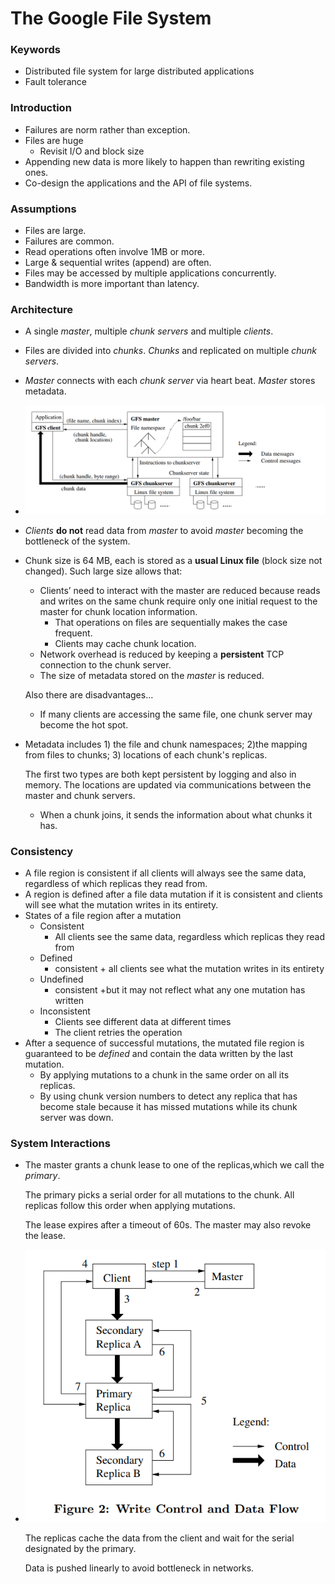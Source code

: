 # The Google File System

### Keywords

- Distributed file system for large distributed applications
- Fault tolerance

### Introduction

- Failures are norm rather than exception.
- Files are huge
  - Revisit I/O and block size
- Appending new data is more likely to happen than rewriting existing ones.
- Co-design the applications and the API of file systems.

### Assumptions

- Files are large.
- Failures are common.
- Read operations often involve 1MB or more.
- Large & sequential writes (append) are often.
- Files may be accessed by multiple applications concurrently.
- Bandwidth is more important than latency.

### Architecture

- A single *master*, multiple *chunk servers* and multiple *clients*.
- Files are divided into *chunks*. *Chunks* and replicated on multiple *chunk servers*.
- *Master* connects with each *chunk server* via heart beat. *Master* stores metadata.
- ![1552997510975](./images/GFS/1.png)

- *Clients* **do not** read data from *master* to avoid *master* becoming the bottleneck of the system.

- Chunk size is 64 MB, each is stored as a **usual Linux file** (block size not changed). Such large size allows that:

  - Clients’ need to interact with the master are reduced because reads and writes on the same chunk require only one initial request to the master for chunk location information.
    - That operations on files are sequentially makes the case frequent.
    - Clients may cache chunk location.
  - Network overhead is reduced by keeping a **persistent** TCP connection to the chunk server.
  - The size of metadata stored on the *master* is reduced.

  Also there are disadvantages...

  - If many clients are accessing the same file, one chunk server may become the hot spot.

- Metadata includes 1) the file and chunk namespaces; 2)the mapping from files to chunks; 3) locations of each chunk's replicas.

  The first two types are both kept persistent by logging and also in memory. The locations are updated via communications between the master and chunk servers. 

  - When a chunk joins, it sends the information about what chunks it has.

### Consistency

- A file region is consistent if all clients will always see the same data, regardless of which replicas they read from. 
- A region is defined after a file data mutation if it is consistent and clients will see what the mutation writes in its entirety.
- States of a file region after a mutation
  - Consistent
    - All clients see the same data, regardless which replicas they read from
  - Defined
    - consistent + all clients see what the mutation writes in its entirety
  - Undefined
    - consistent +but it may not reflect what any one mutation has written
  - Inconsistent
    - Clients see different data at different times
    - The client retries the operation
- After a sequence of successful mutations, the mutated file region is guaranteed to be *defined* and contain the data written by the last mutation. 
  - By applying mutations to a chunk in the same order on all its replicas.
  - By using chunk version numbers to detect any replica that has become stale because it has missed mutations while its chunk server was down.

### System Interactions

- The master grants a chunk lease to one of the replicas,which we call the *primary*.

  The primary picks a serial order for all mutations to the chunk. All replicas follow this        order when applying mutations.

  The lease expires after a timeout of 60s. The master may also revoke the lease.

- ![1553002310044](images/GFS/2.png)

  The replicas cache the data from the client and wait for the serial designated by the primary.

  Data is pushed linearly to avoid bottleneck in networks.